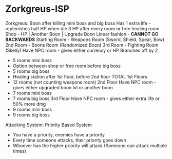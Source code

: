 # Zorkgreus-ISP

Zorkgreus:
Boon after killing mini boss and big boss
Has 1 extra life - replenishes half HP when die
3 HP after every room or free healing room
Shop - HP | Another Boon | Upgrade Boon
Linear fashion - **CANNOT GO BACKWARDS**
Starting Room - Weapons Room (Sword, Shield, Spear, Bow)
2nd Room - Boons Room (Randomized Boon)
3rd Room - Fighting Room (Skelly)
Have NPC room - gives either currency or HP
Branches off by 2
- 5 rooms mini boss
- Option between shop or free room before big boss
- 5 rooms big boss 
- Healing station after 1st floor, before 2nd floor
TOTAL 1st Floors
- 12 rooms (not counting weapons room)
2nd Floor
Have NPC room - gives either upgraded boon lvl or another boon
- 7 rooms mini boss
- 7 rooms big boss
3rd Floor
Have NPC room - gives either extra life or 50% more dmg
- 9 rooms mini boss
- 9 rooms big boss

Attacking System:
Priority Based System
- You have a priority, enemies have a priority
- Every time someone attacks, their priority goes down
- Whoever has the higher priority will attack (Someone can attack multiple times)

